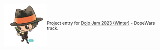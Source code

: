 <div style="display: flex; vertical-align: middle; align-items: center;">
  <span><img src="/profile/rebornAnimated.gif?raw=true"/></span>
  <span>Project entry for <a href="https://itch.io/jam/dojo-holiday-game-jam-3">Dojo Jam 2023 (Winter)</a> - DopeWars track.</span>
</div>
